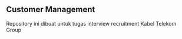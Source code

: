 <h2>Customer Management</h2>
<p>Repository ini dibuat untuk tugas interview recruitment Kabel Telekom Group</p>
